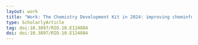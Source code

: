 ```yaml
---
layout: work
title: "Work: The Chemistry Development Kit in 2024: improving cheminformatics research"
type: ScholarlyArticle
tag: doi:10.3897/RIO.10.E124884
doi: doi:10.3897/RIO.10.E124884
---
```

